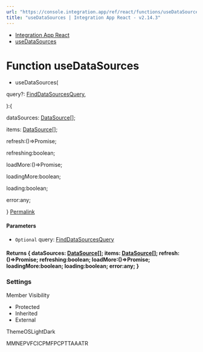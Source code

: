 ```yaml
---
url: "https://console.integration.app/ref/react/functions/useDataSources.html"
title: "useDataSources | Integration App React - v2.14.3"
---
```


- [Integration App React](https://console.integration.app/ref/react/index.html)
- [useDataSources](https://console.integration.app/ref/react/functions/useDataSources.html)

# Function useDataSources

- useDataSources(

query?: [FindDataSourcesQuery](https://console.integration.app/ref/react/interfaces/FindDataSourcesQuery.html),

):{

dataSources: [DataSource](https://console.integration.app/ref/react/interfaces/DataSource.html)\[\];

items: [DataSource](https://console.integration.app/ref/react/interfaces/DataSource.html)\[\];

refresh:()=>Promise<void>;

refreshing:boolean;

loadMore:()=>Promise<void>;

loadingMore:boolean;

loading:boolean;

error:any;

} [Permalink](https://console.integration.app/ref/react/functions/useDataSources.html#usedatasources)





#### Parameters



- `Optional` query: [FindDataSourcesQuery](https://console.integration.app/ref/react/interfaces/FindDataSourcesQuery.html)

#### Returns {  dataSources: [DataSource](https://console.integration.app/ref/react/interfaces/DataSource.html)\[\];  items: [DataSource](https://console.integration.app/ref/react/interfaces/DataSource.html)\[\];  refresh:()=>Promise<void>;  refreshing:boolean;  loadMore:()=>Promise<void>;  loadingMore:boolean;  loading:boolean;  error:any;  }

### Settings

Member Visibility

- Protected
- Inherited
- External

ThemeOSLightDark

MMNEPVFCICPMFPCPTTAAATR